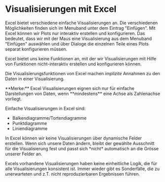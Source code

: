 # Visualisierungen mit Excel

Excel bietet verschiedene einfache Visualisierungen an. Die verschiedenen Möglichkeiten finden sich im Menuband unter dem Eintrag "Einfügen". Mit Excel können wir Plots nur interaktiv erstellen und konfigurieren. Das bedeutet, dass wir  mit der Maus eine Visualisierung aus dem Menuband "Einfügen" auswählen und über Dialoge die einzelnen Teile eines Plots separat konfigurieren müssen.

<p class="alert alert-warning" markdown="1">
Excel bietet uns keine Funktionen an, mit der wir Visualisierungen mit Hilfe von Funktionen nicht-interaktiv erstellen und konfigurieren können.
</p>

Die Visualisierungsfunktionen von Excel machen *implizite* Annahmen zu den Daten in einer Visualisierung.

 <p class="alert alert-success" markdown="1">
**Merke:** Excel Visualisierungen eignen sich nur für einfache Darstellungen von Daten, wenn **mindestens** eine Achse als Zahlenachse vorliegt. 
</p>

Einfache Visualisierungen in Excel sind: 

- Balkendiagramme/Tortendiagramme
- Punktdiagramme
- Liniendiagramme


 
<p class="alert alert-danger" markdown="1">
In Excel können wir keine Visualisierungen über dynamische Felder erstellen. Wenn sich unsere Daten ändern, bleibt der gewählte Ausschnitt für die Visualisierung fest und passt sich *nicht* automatisch an die Grösse unserer Felder an. 
</p>

<p class="alert alert-warning" markdown="1">
Excels vorhandene Visualisierungen haben keine einheitliche Logik, die für alle Visualisierungen konsistent ist. Immer wieder gibt es Sonderfälle, die zu unerwarteten und z.T. nicht reproduzierbaren Ergebnissen führen. 
</p>